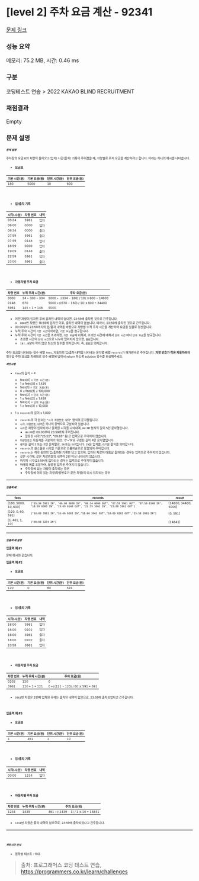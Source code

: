 # [level 2] 주차 요금 계산 - 92341 

[문제 링크](https://school.programmers.co.kr/learn/courses/30/lessons/92341) 

### 성능 요약

메모리: 75.2 MB, 시간: 0.46 ms

### 구분

코딩테스트 연습 > 2022 KAKAO BLIND RECRUITMENT

### 채점결과

Empty

### 문제 설명

<h5 data-afsc-id="60" style="font-size: 7px !important;">문제 설명</h5>

<p data-afsc-id="61" style="font-size: 8px !important;">주차장의 요금표와 차량이 들어오고(입차) 나간(출차) 기록이 주어졌을 때, 차량별로 주차 요금을 계산하려고 합니다. 아래는 하나의 예시를 나타냅니다.</p>

<ul data-afsc-id="62">
<li data-afsc-id="63" style="font-size: 8px !important;"><strong data-afsc-id="64">요금표</strong></li>
</ul>
<table class="table" data-afsc-id="65">
        <thead data-afsc-id="66"><tr data-afsc-id="67">
<th data-afsc-id="68" style="font-size: 8px !important;">기본 시간(분)</th>
<th data-afsc-id="69" style="font-size: 8px !important;">기본 요금(원)</th>
<th data-afsc-id="70" style="font-size: 8px !important;">단위 시간(분)</th>
<th data-afsc-id="71" style="font-size: 8px !important;">단위 요금(원)</th>
</tr>
</thead>
        <tbody data-afsc-id="72"><tr data-afsc-id="73">
<td data-afsc-id="74" style="font-size: 8px !important;">180</td>
<td data-afsc-id="75" style="font-size: 8px !important;">5000</td>
<td data-afsc-id="76" style="font-size: 8px !important;">10</td>
<td data-afsc-id="77" style="font-size: 8px !important;">600</td>
</tr>
</tbody>
      </table>
<p data-afsc-id="78" style="font-size: 8px !important;">&nbsp;</p>

<ul data-afsc-id="79">
<li data-afsc-id="80" style="font-size: 8px !important;"><strong data-afsc-id="81">입/출차 기록</strong></li>
</ul>
<table class="table" data-afsc-id="82">
        <thead data-afsc-id="83"><tr data-afsc-id="84">
<th data-afsc-id="85" style="font-size: 8px !important;">시각(시:분)</th>
<th data-afsc-id="86" style="font-size: 8px !important;">차량 번호</th>
<th data-afsc-id="87" style="font-size: 8px !important;">내역</th>
</tr>
</thead>
        <tbody data-afsc-id="88"><tr data-afsc-id="89">
<td data-afsc-id="90" style="font-size: 8px !important;">05:34</td>
<td data-afsc-id="91" style="font-size: 8px !important;">5961</td>
<td data-afsc-id="92" style="font-size: 8px !important;">입차</td>
</tr>
<tr data-afsc-id="93">
<td data-afsc-id="94" style="font-size: 8px !important;">06:00</td>
<td data-afsc-id="95" style="font-size: 8px !important;">0000</td>
<td data-afsc-id="96" style="font-size: 8px !important;">입차</td>
</tr>
<tr data-afsc-id="97">
<td data-afsc-id="98" style="font-size: 8px !important;">06:34</td>
<td data-afsc-id="99" style="font-size: 8px !important;">0000</td>
<td data-afsc-id="100" style="font-size: 8px !important;">출차</td>
</tr>
<tr data-afsc-id="101">
<td data-afsc-id="102" style="font-size: 8px !important;">07:59</td>
<td data-afsc-id="103" style="font-size: 8px !important;">5961</td>
<td data-afsc-id="104" style="font-size: 8px !important;">출차</td>
</tr>
<tr data-afsc-id="105">
<td data-afsc-id="106" style="font-size: 8px !important;">07:59</td>
<td data-afsc-id="107" style="font-size: 8px !important;">0148</td>
<td data-afsc-id="108" style="font-size: 8px !important;">입차</td>
</tr>
<tr data-afsc-id="109">
<td data-afsc-id="110" style="font-size: 8px !important;">18:59</td>
<td data-afsc-id="111" style="font-size: 8px !important;">0000</td>
<td data-afsc-id="112" style="font-size: 8px !important;">입차</td>
</tr>
<tr data-afsc-id="113">
<td data-afsc-id="114" style="font-size: 8px !important;">19:09</td>
<td data-afsc-id="115" style="font-size: 8px !important;">0148</td>
<td data-afsc-id="116" style="font-size: 8px !important;">출차</td>
</tr>
<tr data-afsc-id="117">
<td data-afsc-id="118" style="font-size: 8px !important;">22:59</td>
<td data-afsc-id="119" style="font-size: 8px !important;">5961</td>
<td data-afsc-id="120" style="font-size: 8px !important;">입차</td>
</tr>
<tr data-afsc-id="121">
<td data-afsc-id="122" style="font-size: 8px !important;">23:00</td>
<td data-afsc-id="123" style="font-size: 8px !important;">5961</td>
<td data-afsc-id="124" style="font-size: 8px !important;">출차</td>
</tr>
</tbody>
      </table>
<p data-afsc-id="125" style="font-size: 8px !important;">&nbsp;</p>

<ul data-afsc-id="126">
<li data-afsc-id="127" style="font-size: 8px !important;"><strong data-afsc-id="128">자동차별 주차 요금</strong></li>
</ul>
<table class="table" data-afsc-id="129">
        <thead data-afsc-id="130"><tr data-afsc-id="131">
<th data-afsc-id="132" style="font-size: 8px !important;">차량 번호</th>
<th data-afsc-id="133" style="font-size: 8px !important;">누적 주차 시간(분)</th>
<th data-afsc-id="134" style="font-size: 8px !important;">주차 요금(원)</th>
</tr>
</thead>
        <tbody data-afsc-id="135"><tr data-afsc-id="136">
<td data-afsc-id="137" style="font-size: 8px !important;">0000</td>
<td data-afsc-id="138" style="font-size: 8px !important;">34 + 300 = 334</td>
<td data-afsc-id="139" style="font-size: 8px !important;">5000 + <code data-afsc-id="140">⌈</code>(334 - 180) / 10<code data-afsc-id="141">⌉</code> x 600 = 14600</td>
</tr>
<tr data-afsc-id="142">
<td data-afsc-id="143" style="font-size: 8px !important;">0148</td>
<td data-afsc-id="144" style="font-size: 8px !important;">670</td>
<td data-afsc-id="145" style="font-size: 8px !important;">5000 +<code data-afsc-id="146">⌈</code>(670 - 180) / 10<code data-afsc-id="147">⌉</code>x 600 = 34400</td>
</tr>
<tr data-afsc-id="148">
<td data-afsc-id="149" style="font-size: 8px !important;">5961</td>
<td data-afsc-id="150" style="font-size: 8px !important;">145 + 1 = 146</td>
<td data-afsc-id="151" style="font-size: 8px !important;">5000</td>
</tr>
</tbody>
      </table>
<ul data-afsc-id="152">
<li data-afsc-id="153" style="font-size: 8px !important;">어떤 차량이 입차된 후에 출차된 내역이 없다면, 23:59에 출차된 것으로 간주합니다.

<ul data-afsc-id="154">
<li data-afsc-id="155" style="font-size: 8px !important;"><code data-afsc-id="156">0000</code>번 차량은 18:59에 입차된 이후, 출차된 내역이 없습니다. 따라서, 23:59에 출차된 것으로 간주합니다.</li>
</ul></li>
<li data-afsc-id="157" style="font-size: 8px !important;">00:00부터 23:59까지의 입/출차 내역을 바탕으로 차량별 누적 주차 시간을 계산하여 요금을 일괄로 정산합니다. </li>
<li data-afsc-id="158" style="font-size: 8px !important;">누적 주차 시간이 <code data-afsc-id="159">기본 시간</code>이하라면, <code data-afsc-id="160">기본 요금</code>을 청구합니다.<br data-afsc-id="161"></li>
<li data-afsc-id="162" style="font-size: 8px !important;">누적 주차 시간이 <code data-afsc-id="163">기본 시간</code>을 초과하면, <code data-afsc-id="164">기본 요금</code>에 더해서, 초과한 시간에 대해서 <code data-afsc-id="165">단위 시간</code> 마다 <code data-afsc-id="166">단위 요금</code>을 청구합니다.

<ul data-afsc-id="167">
<li data-afsc-id="168" style="font-size: 8px !important;">초과한 시간이 <code data-afsc-id="169">단위 시간</code>으로 나누어 떨어지지 않으면, <code data-afsc-id="170">올림</code>합니다.<br data-afsc-id="171"></li>
<li data-afsc-id="172" style="font-size: 8px !important;"><code data-afsc-id="173">⌈</code>a<code data-afsc-id="174">⌉</code> : a보다 작지 않은 최소의 정수를 의미합니다. 즉, <code data-afsc-id="175">올림</code>을 의미합니다.</li>
</ul></li>
</ul>

<p data-afsc-id="176" style="font-size: 8px !important;">주차 요금을 나타내는 정수 배열 <code data-afsc-id="177">fees</code>, 자동차의 입/출차 내역을 나타내는 문자열 배열 <code data-afsc-id="178">records</code>가 매개변수로 주어집니다. <strong data-afsc-id="179">차량 번호가 작은 자동차부터</strong> 청구할 주차 요금을 차례대로 정수 배열에 담아서 return 하도록 solution 함수를 완성해주세요.</p>

<h5 data-afsc-id="180" style="font-size: 7px !important;">제한사항</h5>

<ul data-afsc-id="181">
<li data-afsc-id="182" style="font-size: 8px !important;"><p data-afsc-id="183" style="font-size: 8px !important;"><code data-afsc-id="184">fees</code>의 길이 = 4</p>

<ul data-afsc-id="185">
<li data-afsc-id="186" style="font-size: 8px !important;">fees[0] = <code data-afsc-id="187">기본 시간(분)</code></li>
<li data-afsc-id="188" style="font-size: 8px !important;">1 ≤ fees[0] ≤ 1,439 </li>
<li data-afsc-id="189" style="font-size: 8px !important;">fees[1] = <code data-afsc-id="190">기본 요금(원)</code></li>
<li data-afsc-id="191" style="font-size: 8px !important;">0 ≤ fees[1] ≤ 100,000</li>
<li data-afsc-id="192" style="font-size: 8px !important;">fees[2] = <code data-afsc-id="193">단위 시간(분)</code></li>
<li data-afsc-id="194" style="font-size: 8px !important;">1 ≤ fees[2] ≤ 1,439</li>
<li data-afsc-id="195" style="font-size: 8px !important;">fees[3] = <code data-afsc-id="196">단위 요금(원)</code> </li>
<li data-afsc-id="197" style="font-size: 8px !important;">1 ≤ fees[3] ≤ 10,000</li>
</ul></li>
<li data-afsc-id="198" style="font-size: 8px !important;"><p data-afsc-id="199" style="font-size: 8px !important;">1 ≤ <code data-afsc-id="200">records</code>의 길이 ≤ 1,000</p>

<ul data-afsc-id="201">
<li data-afsc-id="202" style="font-size: 8px !important;"><code data-afsc-id="203">records</code>의 각 원소는 <code data-afsc-id="204">"시각 차량번호 내역"</code> 형식의 문자열입니다.</li>
<li data-afsc-id="205" style="font-size: 8px !important;"><code data-afsc-id="206">시각</code>, <code data-afsc-id="207">차량번호</code>, <code data-afsc-id="208">내역</code>은 하나의 공백으로 구분되어 있습니다.</li>
<li data-afsc-id="209" style="font-size: 8px !important;"><code data-afsc-id="210">시각</code>은 차량이 입차되거나 출차된 시각을 나타내며, <code data-afsc-id="211">HH:MM</code> 형식의 길이 5인 문자열입니다.

<ul data-afsc-id="212">
<li data-afsc-id="213" style="font-size: 8px !important;"><code data-afsc-id="214">HH:MM</code>은 00:00부터 23:59까지 주어집니다.</li>
<li data-afsc-id="215" style="font-size: 8px !important;">잘못된 시각("25:22", "09:65" 등)은 입력으로 주어지지 않습니다.</li>
</ul></li>
<li data-afsc-id="216" style="font-size: 8px !important;"><code data-afsc-id="217">차량번호</code>는 자동차를 구분하기 위한, `0'~'9'로 구성된 길이 4인 문자열입니다.<br data-afsc-id="218"></li>
<li data-afsc-id="219" style="font-size: 8px !important;"><code data-afsc-id="220">내역</code>은 길이 2 또는 3인 문자열로, <code data-afsc-id="221">IN</code> 또는 <code data-afsc-id="222">OUT</code>입니다. <code data-afsc-id="223">IN</code>은 입차를, <code data-afsc-id="224">OUT</code>은 출차를 의미합니다. </li>
<li data-afsc-id="225" style="font-size: 8px !important;"><code data-afsc-id="226">records</code>의 원소들은 시각을 기준으로 오름차순으로 정렬되어 주어집니다.</li>
<li data-afsc-id="227" style="font-size: 8px !important;"><code data-afsc-id="228">records</code>는 하루 동안의 입/출차된 기록만 담고 있으며, 입차된 차량이 다음날 출차되는 경우는 입력으로 주어지지 않습니다.</li>
<li data-afsc-id="229" style="font-size: 8px !important;">같은 시각에, 같은 차량번호의 내역이 2번 이상 나타내지 않습니다.</li>
<li data-afsc-id="230" style="font-size: 8px !important;">마지막 시각(23:59)에 입차되는 경우는 입력으로 주어지지 않습니다.</li>
<li data-afsc-id="231" style="font-size: 8px !important;">아래의 예를 포함하여, 잘못된 입력은 주어지지 않습니다.

<ul data-afsc-id="232">
<li data-afsc-id="233" style="font-size: 8px !important;">주차장에 없는 차량이 출차되는 경우</li>
<li data-afsc-id="234" style="font-size: 8px !important;">주차장에 이미 있는 차량(차량번호가 같은 차량)이 다시 입차되는 경우</li>
</ul></li>
</ul></li>
</ul>

<hr data-afsc-id="235">

<h5 data-afsc-id="236" style="font-size: 7px !important;">입출력 예</h5>
<table class="table" data-afsc-id="237">
        <thead data-afsc-id="238"><tr data-afsc-id="239">
<th data-afsc-id="240" style="font-size: 8px !important;">fees</th>
<th data-afsc-id="241" style="font-size: 8px !important;">records</th>
<th data-afsc-id="242" style="font-size: 8px !important;">result</th>
</tr>
</thead>
        <tbody data-afsc-id="243"><tr data-afsc-id="244">
<td data-afsc-id="245" style="font-size: 8px !important;">[180, 5000, 10, 600]</td>
<td data-afsc-id="246" style="font-size: 8px !important;"><code data-afsc-id="247">["05:34 5961 IN", "06:00 0000 IN", "06:34 0000 OUT", "07:59 5961 OUT", "07:59 0148 IN", "18:59 0000 IN", "19:09 0148 OUT", "22:59 5961 IN", "23:00 5961 OUT"]</code></td>
<td data-afsc-id="248" style="font-size: 8px !important;">[14600, 34400, 5000]</td>
</tr>
<tr data-afsc-id="249">
<td data-afsc-id="250" style="font-size: 8px !important;">[120, 0, 60, 591]</td>
<td data-afsc-id="251" style="font-size: 8px !important;"><code data-afsc-id="252">["16:00 3961 IN","16:00 0202 IN","18:00 3961 OUT","18:00 0202 OUT","23:58 3961 IN"]</code></td>
<td data-afsc-id="253" style="font-size: 8px !important;">[0, 591]</td>
</tr>
<tr data-afsc-id="254">
<td data-afsc-id="255" style="font-size: 8px !important;">[1, 461, 1, 10]</td>
<td data-afsc-id="256" style="font-size: 8px !important;"><code data-afsc-id="257">["00:00 1234 IN"]</code></td>
<td data-afsc-id="258" style="font-size: 8px !important;">[14841]</td>
</tr>
</tbody>
      </table>
<hr data-afsc-id="259">

<h5 data-afsc-id="260" style="font-size: 7px !important;">입출력 예 설명</h5>

<p data-afsc-id="261" style="font-size: 8px !important;"><strong data-afsc-id="262">입출력 예 #1</strong></p>

<p data-afsc-id="263" style="font-size: 8px !important;">문제 예시와 같습니다.</p>

<p data-afsc-id="264" style="font-size: 8px !important;"><strong data-afsc-id="265">입출력 예 #2</strong></p>

<ul data-afsc-id="266">
<li data-afsc-id="267" style="font-size: 8px !important;"><strong data-afsc-id="268">요금표</strong></li>
</ul>
<table class="table" data-afsc-id="269">
        <thead data-afsc-id="270"><tr data-afsc-id="271">
<th data-afsc-id="272" style="font-size: 8px !important;">기본 시간(분)</th>
<th data-afsc-id="273" style="font-size: 8px !important;">기본 요금(원)</th>
<th data-afsc-id="274" style="font-size: 8px !important;">단위 시간(분)</th>
<th data-afsc-id="275" style="font-size: 8px !important;">단위 요금(원)</th>
</tr>
</thead>
        <tbody data-afsc-id="276"><tr data-afsc-id="277">
<td data-afsc-id="278" style="font-size: 8px !important;">120</td>
<td data-afsc-id="279" style="font-size: 8px !important;">0</td>
<td data-afsc-id="280" style="font-size: 8px !important;">60</td>
<td data-afsc-id="281" style="font-size: 8px !important;">591</td>
</tr>
</tbody>
      </table>
<p data-afsc-id="282" style="font-size: 8px !important;">&nbsp;</p>

<ul data-afsc-id="283">
<li data-afsc-id="284" style="font-size: 8px !important;"><strong data-afsc-id="285">입/출차 기록</strong></li>
</ul>
<table class="table" data-afsc-id="286">
        <thead data-afsc-id="287"><tr data-afsc-id="288">
<th data-afsc-id="289" style="font-size: 8px !important;">시각(시:분)</th>
<th data-afsc-id="290" style="font-size: 8px !important;">차량 번호</th>
<th data-afsc-id="291" style="font-size: 8px !important;">내역</th>
</tr>
</thead>
        <tbody data-afsc-id="292"><tr data-afsc-id="293">
<td data-afsc-id="294" style="font-size: 8px !important;">16:00</td>
<td data-afsc-id="295" style="font-size: 8px !important;">3961</td>
<td data-afsc-id="296" style="font-size: 8px !important;">입차</td>
</tr>
<tr data-afsc-id="297">
<td data-afsc-id="298" style="font-size: 8px !important;">16:00</td>
<td data-afsc-id="299" style="font-size: 8px !important;">0202</td>
<td data-afsc-id="300" style="font-size: 8px !important;">입차</td>
</tr>
<tr data-afsc-id="301">
<td data-afsc-id="302" style="font-size: 8px !important;">18:00</td>
<td data-afsc-id="303" style="font-size: 8px !important;">3961</td>
<td data-afsc-id="304" style="font-size: 8px !important;">출차</td>
</tr>
<tr data-afsc-id="305">
<td data-afsc-id="306" style="font-size: 8px !important;">18:00</td>
<td data-afsc-id="307" style="font-size: 8px !important;">0202</td>
<td data-afsc-id="308" style="font-size: 8px !important;">출차</td>
</tr>
<tr data-afsc-id="309">
<td data-afsc-id="310" style="font-size: 8px !important;">23:58</td>
<td data-afsc-id="311" style="font-size: 8px !important;">3961</td>
<td data-afsc-id="312" style="font-size: 8px !important;">입차</td>
</tr>
</tbody>
      </table>
<p data-afsc-id="313" style="font-size: 8px !important;">&nbsp;</p>

<ul data-afsc-id="314">
<li data-afsc-id="315" style="font-size: 8px !important;"><strong data-afsc-id="316">자동차별 주차 요금</strong></li>
</ul>
<table class="table" data-afsc-id="317">
        <thead data-afsc-id="318"><tr data-afsc-id="319">
<th data-afsc-id="320" style="font-size: 8px !important;">차량 번호</th>
<th data-afsc-id="321" style="font-size: 8px !important;">누적 주차 시간(분)</th>
<th data-afsc-id="322" style="font-size: 8px !important;">주차 요금(원)</th>
</tr>
</thead>
        <tbody data-afsc-id="323"><tr data-afsc-id="324">
<td data-afsc-id="325" style="font-size: 8px !important;">0202</td>
<td data-afsc-id="326" style="font-size: 8px !important;">120</td>
<td data-afsc-id="327" style="font-size: 8px !important;">0</td>
</tr>
<tr data-afsc-id="328">
<td data-afsc-id="329" style="font-size: 8px !important;">3961</td>
<td data-afsc-id="330" style="font-size: 8px !important;">120 + 1 = 121</td>
<td data-afsc-id="331" style="font-size: 8px !important;">0 +<code data-afsc-id="332">⌈</code>(121 - 120) / 60<code data-afsc-id="333">⌉</code>x 591 = 591</td>
</tr>
</tbody>
      </table>
<ul data-afsc-id="334">
<li data-afsc-id="335" style="font-size: 8px !important;"><code data-afsc-id="336">3961</code>번 차량은 2번째 입차된 후에는 출차된 내역이 없으므로, 23:59에 출차되었다고 간주합니다. </li>
</ul>

<p data-afsc-id="337" style="font-size: 8px !important;">&nbsp;</p>

<p data-afsc-id="338" style="font-size: 8px !important;"><strong data-afsc-id="339">입출력 예 #3</strong></p>

<ul data-afsc-id="340">
<li data-afsc-id="341" style="font-size: 8px !important;"><strong data-afsc-id="342">요금표</strong></li>
</ul>
<table class="table" data-afsc-id="343">
        <thead data-afsc-id="344"><tr data-afsc-id="345">
<th data-afsc-id="346" style="font-size: 8px !important;">기본 시간(분)</th>
<th data-afsc-id="347" style="font-size: 8px !important;">기본 요금(원)</th>
<th data-afsc-id="348" style="font-size: 8px !important;">단위 시간(분)</th>
<th data-afsc-id="349" style="font-size: 8px !important;">단위 요금(원)</th>
</tr>
</thead>
        <tbody data-afsc-id="350"><tr data-afsc-id="351">
<td data-afsc-id="352" style="font-size: 8px !important;">1</td>
<td data-afsc-id="353" style="font-size: 8px !important;">461</td>
<td data-afsc-id="354" style="font-size: 8px !important;">1</td>
<td data-afsc-id="355" style="font-size: 8px !important;">10</td>
</tr>
</tbody>
      </table>
<p data-afsc-id="356" style="font-size: 8px !important;">&nbsp;</p>

<ul data-afsc-id="357">
<li data-afsc-id="358" style="font-size: 8px !important;"><strong data-afsc-id="359">입/출차 기록</strong></li>
</ul>
<table class="table" data-afsc-id="360">
        <thead data-afsc-id="361"><tr data-afsc-id="362">
<th data-afsc-id="363" style="font-size: 8px !important;">시각(시:분)</th>
<th data-afsc-id="364" style="font-size: 8px !important;">차량 번호</th>
<th data-afsc-id="365" style="font-size: 8px !important;">내역</th>
</tr>
</thead>
        <tbody data-afsc-id="366"><tr data-afsc-id="367">
<td data-afsc-id="368" style="font-size: 8px !important;">00:00</td>
<td data-afsc-id="369" style="font-size: 8px !important;">1234</td>
<td data-afsc-id="370" style="font-size: 8px !important;">입차</td>
</tr>
</tbody>
      </table>
<p data-afsc-id="371" style="font-size: 8px !important;">&nbsp;</p>

<ul data-afsc-id="372">
<li data-afsc-id="373" style="font-size: 8px !important;"><strong data-afsc-id="374">자동차별 주차 요금</strong></li>
</ul>
<table class="table" data-afsc-id="375">
        <thead data-afsc-id="376"><tr data-afsc-id="377">
<th data-afsc-id="378" style="font-size: 8px !important;">차량 번호</th>
<th data-afsc-id="379" style="font-size: 8px !important;">누적 주차 시간(분)</th>
<th data-afsc-id="380" style="font-size: 8px !important;">주차 요금(원)</th>
</tr>
</thead>
        <tbody data-afsc-id="381"><tr data-afsc-id="382">
<td data-afsc-id="383" style="font-size: 8px !important;">1234</td>
<td data-afsc-id="384" style="font-size: 8px !important;">1439</td>
<td data-afsc-id="385" style="font-size: 8px !important;">461 +<code data-afsc-id="386">⌈</code>(1439 - 1) / 1<code data-afsc-id="387">⌉</code>x 10 = 14841</td>
</tr>
</tbody>
      </table>
<ul data-afsc-id="388">
<li data-afsc-id="389" style="font-size: 8px !important;"><code data-afsc-id="390">1234</code>번 차량은 출차 내역이 없으므로, 23:59에 출차되었다고 간주합니다.</li>
</ul>

<hr data-afsc-id="391">

<p data-afsc-id="392" style="font-size: 8px !important;">​</p>

<h5 data-afsc-id="393" style="font-size: 7px !important;">제한시간 안내</h5>

<ul data-afsc-id="394">
<li data-afsc-id="395" style="font-size: 8px !important;">정확성 테스트 : 10초</li>
</ul>


> 출처: 프로그래머스 코딩 테스트 연습, https://programmers.co.kr/learn/challenges